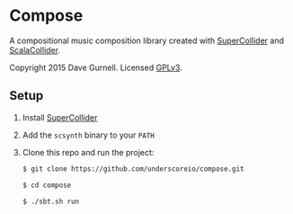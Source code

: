 # Compose

A compositional music composition library
created with [SuperCollider] and [ScalaCollider].

Copyright 2015 Dave Gurnell. Licensed [GPLv3].

## Setup

1. Install [SuperCollider]

2. Add the `scsynth` binary to your `PATH`

3. Clone this repo and run the project:

   ~~~ bash
   $ git clone https://github.com/underscoreio/compose.git

   $ cd compose

   $ ./sbt.sh run
   ~~~

[SBT]: http://scala-sbt.org
[SuperCollider]: http://www.audiosynth.com
[ScalaCollider]: https://github.com/Sciss/ScalaCollider
[GPLv3]: https://www.gnu.org/licenses/gpl.html
